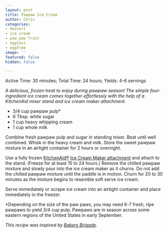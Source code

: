 ```yaml
---
layout: post
title: Pawpaw Ice Cream
author: Chris
categories:
- dessert
- ice cream
- paw paw fruit
- eggless
- eggfree
image: ''
featured: false
hidden: false

---
```

Active Time: 30 minutes; Total Time: 24 hours; Yields: 4-6 servings

_A delicious, frozen treat to enjoy during pawpaw season! The simple four-ingredient ice cream comes together effortlessly with the help of a KitchenAid mixer stand and ice cream maker attachment._  

* 3/4 cup pawpaw pulp*
* 6 Tbsp. white sugar
* 1 cup heavy whipping cream
* 1 cup whole milk

Combine fresh pawpaw pulp and sugar in standing mixer. Beat until well combined. Whisk in the heavy cream and milk. Store the sweet pawpaw mixture in an airtight container for 2 hours or overnight.

Use a fully frozen [KitchenAid®](https://www.kitchenaid.com/countertop-appliances/stand-mixers/attachments/p.ice-cream-maker-attachment.ksmicm.html "Shop the KitchenAid® Ice Cream Maker attachment") [Ice Cream Maker attachment](https://www.kitchenaid.com/countertop-appliances/stand-mixers/attachments/p.ice-cream-maker-attachment.ksmicm.html "Shop the KitchenAid® Ice Cream Maker attachment") and attach to the stand. (Freeze for at least 15 to 24 hours.) Remove the chilled pawpaw mixture and slowly pour into the ice cream maker as it churns. Do not add the chilled pawpaw mixture until the paddle is in motion. Churn for 20 to 30 minutes as the mixture begins to resemble soft serve ice cream.

Serve immediately or scrape ice cream into an airtight container and place immediately in the freezer. 

\*Depending on the size of the paw paws, you may need 6-7 fresh, ripe pawpaws to yield 3/4 cup pulp. Pawpaws are in season across some eastern regions of the United States in early September. 

_This recipe was inspired by_ [_Bakers Brigade_](http://www.bakersbrigade.com/recipe/pawpaw-ice-cream/)_._